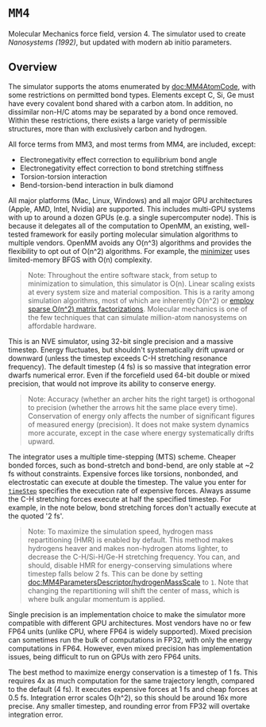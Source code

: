 # ``MM4``

Molecular Mechanics force field, version 4. The simulator used to create _Nanosystems (1992)_, but updated with modern ab initio parameters.

## Overview

The simulator supports the atoms enumerated by <doc:MM4AtomCode>, with some
 restrictions on permitted bond types. Elements except C, Si, Ge must have
 every covalent bond shared with a carbon atom. In addition, no dissimilar
 non-H/C atoms may be separated by a bond once removed. Within these
 restrictions, there exists a large variety of permissible structures, more
 than with exclusively carbon and hydrogen.

 All force terms from MM3, and most terms from MM4, are included, except:
 - Electronegativity effect correction to equilibrium bond angle
 - Electronegativity effect correction to bond stretching stiffness
 - Torsion-torsion interaction
 - Bend-torsion-bend interaction in bulk diamond

 All major platforms (Mac, Linux, Windows) and all major GPU architectures
 (Apple, AMD, Intel, Nvidia) are supported. This includes multi-GPU systems
 with up to around a dozen GPUs (e.g. a single supercomputer node). This is
 because it delegates all of the computation to OpenMM, an existing,
 well-tested framework for easily porting molecular simulation algorithms to
 multiple vendors. OpenMM avoids any O(n^3) algorithms and provides the
 flexibility to opt out of O(n^2) algorithms. For example, the
 [minimizer](<doc:MM4ForceField/minimize(tolerance:maxIterations:)>) 
 uses limited-memory BFGS with O(n) complexity.

 > Note: Throughout the entire software stack, from setup to minimization to
   simulation, this simulator is O(n). Linear scaling exists at every system
   size and material composition. This is a rarity among simulation
   algorithms, most of which are inherently O(n^2) or
   [employ sparse O(n^2) matrix factorizations](https://xtb-docs.readthedocs.io/en/latest/gfnff.html).
   Molecular mechanics is one of the few techniques that can simulate
   million-atom nanosystems on affordable hardware.

 This is an NVE simulator, using 32-bit single precision and a massive
 timestep. Energy fluctuates, but shouldn't systematically drift upward or
 downward (unless the timestep exceeds C-H stretching resonance frequency). 
 The default timestep (4 fs) is so massive that integration error dwarfs 
 numerical error. Even if the forcefield used 64-bit double or mixed precision,
 that would not improve its ability to conserve energy.

 > Note: Accuracy (whether an archer hits the right target) is orthogonal
   to precision (whether the arrows hit the same place every time).
   Conservation of energy only affects the number of significant figures of
   measured energy (precision). It does not make system dynamics more
   accurate, except in the case where energy systematically drifts upward.

 The integrator uses a multiple time-stepping (MTS) scheme. Cheaper bonded
 forces, such as bond-stretch and bond-bend, are only stable at ~2 fs
 without constraints. Expensive forces like torsions, nonbonded, and
 electrostatic can execute at double the timestep. The value you enter for
 [`timeStep`](<doc:MM4ForceField/timeStep>)
 specifies the execution rate of expensive forces. Always
 assume the C-H stretching forces execute at half the specified timestep.
 For example, in the note below, bond stretching forces don't actually
 execute at the quoted '2 fs'.

 > Note: To maximize the simulation speed, hydrogen mass repartitioning (HMR)
   is enabled by default. This method makes hydrogens heaver and makes
   non-hydrogen atoms lighter, to decrease the C-H/Si-H/Ge-H stretching
   frequency. You can, and should, disable HMR for energy-conserving
   simulations where timestep falls below 2 fs. This can be done by setting
 <doc:MM4ParametersDescriptor/hydrogenMassScale> to `1`.
   Note that changing the repartitioning will shift the center of mass,
   which is where bulk angular momentum is applied.

 Single precision is an implementation choice to make the simulator more
 compatible with different GPU architectures. Most vendors have no or few
 FP64 units (unlike CPU, where FP64 is widely supported). Mixed precision
 can sometimes run the bulk of computations in FP32, with only the energy
 computations in FP64. However, even mixed precision has implementation
 issues, being difficult to run on GPUs with zero FP64 units.

 The best method to maximize energy conservation is a timestep of 1 fs.
 This requires 4x as much computation for the same trajectory length,
 compared to the default (4 fs). It executes expensive forces at 1 fs and
 cheap forces at 0.5 fs. Integration error scales O(h^2), so this should be
 around 16x more precise. Any smaller timestep, and rounding error from
 FP32 will overtake integration error.
